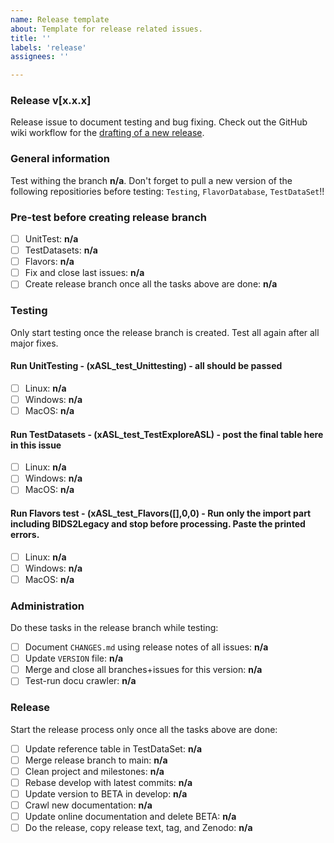 ```yaml
---
name: Release template
about: Template for release related issues.
title: ''
labels: 'release'
assignees: ''

---
```


### Release v[x.x.x]

Release issue to document testing and bug fixing. Check out the GitHub wiki workflow for the [drafting of a new release](https://github.com/ExploreASL/ExploreASL/wiki/Drafting-a-new-Release).


### General information
Test withing the branch **n/a**.
Don't forget to pull a new version of the following repositiories before testing: `Testing`, `FlavorDatabase`, `TestDataSet`!!

### Pre-test before creating release branch

- [ ] UnitTest: **n/a**
- [ ] TestDatasets: **n/a**
- [ ] Flavors: **n/a**
- [ ] Fix and close last issues: **n/a**
- [ ] Create release branch once all the tasks above are done: **n/a**

### Testing

Only start testing once the release branch is created. Test all again after all major fixes.

#### Run UnitTesting - (xASL_test_Unittesting) - all should be passed

- [ ] Linux: **n/a**
- [ ] Windows: **n/a**
- [ ] MacOS: **n/a**

#### Run TestDatasets - (xASL_test_TestExploreASL) - post the final table here in this issue

- [ ] Linux: **n/a**
- [ ] Windows: **n/a**
- [ ] MacOS: **n/a**

#### Run Flavors test - (xASL_test_Flavors([],0,0) - Run only the import part including BIDS2Legacy and stop before processing. Paste the printed errors.

- [ ] Linux: **n/a**
- [ ] Windows: **n/a**
- [ ] MacOS: **n/a**

### Administration

Do these tasks in the release branch while testing:

- [ ] Document `CHANGES.md` using release notes of all issues: **n/a**
- [ ] Update `VERSION` file: **n/a**
- [ ] Merge and close all branches+issues for this version: **n/a**
- [ ] Test-run docu crawler: **n/a**

### Release

Start the release process only once all the tasks above are done:
- [ ] Update reference table in TestDataSet: **n/a**
- [ ] Merge release branch to main: **n/a**
- [ ] Clean project and milestones: **n/a**
- [ ] Rebase develop with latest commits: **n/a**
- [ ] Update version to BETA in develop: **n/a**
- [ ] Crawl new documentation: **n/a**
- [ ] Update online documentation and delete BETA: **n/a**
- [ ] Do the release, copy release text, tag, and Zenodo: **n/a**
